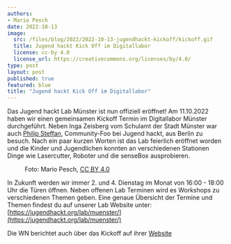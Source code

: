 ```yaml
---
authors:
- Mario Pesch
date: 2022-10-13
image:
  src: /files/blog/2022/2022-10-13-jugendhackt-kickoff/kickoff.gif
  title: Jugend hackt Kick Off im Digitallabor
  license: cc-by 4.0
  license_url: https://creativecommons.org/licenses/by/4.0/
type: post
layout: post
published: true
featured: blue
title: "Jugend hackt Kick Off im Digitallabor"
---
```


Das Jugend hackt Lab Münster ist nun offiziell eröffnet! Am 11.10.2022 haben wir einen gemeinsamen Kickoff Termin im Digitallabor Münster durchgeführt. Neben Inga Zeisberg vom Schulamt der Stadt Münster war auch [Philip Steffan](https://twitter.com/philipsteffan), Community-Foo bei Jugend hackt, aus Berlin zu besuch. Nach ein paar kurzen Worten ist das Lab feierlich eröffnet worden und die Kinder und Jugendlichen konnten an verschiedenen Stationen Dinge wie Lasercutter, Roboter und die senseBox ausprobieren. 

<figure class="blog">
    <img src="/files/blog/2022/2022-10-13-jugendhackt-kickoff/kickoff_01.jpeg" alt="">
    <figcaption>Foto: Mario Pesch, <a href="https://creativecommons.org/licenses/by/4.0/">CC BY 4.0</a></figcaption>
</figure>

In Zukunft werden wir immer 2. und 4. Dienstag im Monat von 16:00 - 18:00 Uhr die Türen öffnen. Neben offenen Lab Terminen wird es Workshops zu verschiedenen Themen geben. Eine genaue Übersicht der Termine und Themen findest du auf unserer Lab Website unter: [https://jugendhackt.org/lab/muenster/](https://jugendhackt.org/lab/muenster/)

Die WN berichtet auch über das Kickoff auf ihrer [Website](https://www.wn.de/muenster/jugend-hackt-lab-leonardo-campus-digital-2642300)
